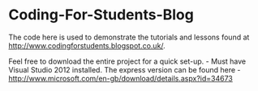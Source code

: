 Coding-For-Students-Blog
========================
The code here is used to demonstrate the tutorials and lessons found at http://www.codingforstudents.blogspot.co.uk/.

Feel free to download the entire project for a quick set-up. - Must have Visual Studio 2012 installed.
The express version can be found here - http://www.microsoft.com/en-gb/download/details.aspx?id=34673

